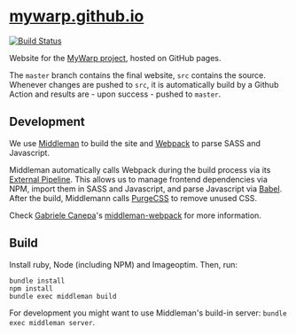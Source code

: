 # [mywarp.github.io](https://mywarp.github.io)
[![Build Status](https://github.com/MyWarp/mywarp.github.io/workflows/publish%20website/badge.svg)](https://github.com/MyWarp/mywarp.github.io/actions)

Website for the [MyWarp project](https://github.com/MyWarp/MyWarp), hosted on GitHub pages.

The `master` branch contains the final website, `src` contains the source. Whenever changes are pushed to `src`, it is automatically build by a Github Action and results are - upon success - pushed to `master`.

## Development

We use [Middleman](https://middlemanapp.com) to build the site and [Webpack](https://webpack.js.org) to parse SASS and Javascript.

Middleman automatically calls Webpack during the build process via its [External Pipeline](https://middlemanapp.com/advanced/external-pipeline/). This allows us to manage frontend dependencies via NPM, import them in SASS and Javascript, and parse Javascript via [Babel](https://babeljs.io). After the build, Middlemann calls [PurgeCSS](https://purgecss.com) to remove unused CSS.

Check [Gabriele Canepa](https://github.com/gabrielecanepa)'s [middleman-webpack](https://github.com/gabrielecanepa/middleman-webpack) for more information.

## Build

Install ruby, Node (including NPM) and Imageoptim. Then, run:

```
bundle install
npm install
bundle exec middleman build
```

For development you might want to use Middleman's build-in server: `bundle exec middleman server`.